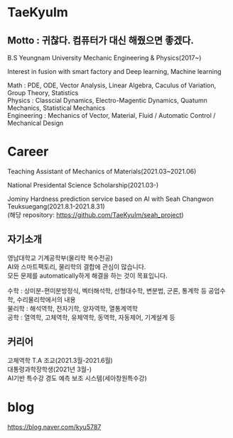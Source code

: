 # TaeKyuIm

## Motto : 귀찮다. 컴퓨터가 대신 해줬으면 좋겠다.  
 
 B.S Yeungnam University Mechanic Engineering & Physics(2017~)
 
 Interest in fusion with smart factory and Deep learning, Machine learning
 
 Math : PDE, ODE, Vector Analysis, Linear Algebra, Caculus of Variation, Group Theory, Statistics  
 Physics : Classcial Dynamics, Electro-Magentic Dynamics, Quatumn Mechanics, Statistical Mechanics  
 Engineering : Mechanics of Vector, Material, Fluid / Automatic Control / Mechanical Design
 
 # Career
 Teaching Assistant of Mechanics of Materials(2021.03~2021.06)
 
 National Presidental Science Scholarship(2021.03-)
 
 Jominy Hardness prediction service based on AI with Seah Changwon Teuksuegang(2021.8.1-2021.8.31)  
 (해당 repository: https://github.com/TaeKyuIm/seah_project)  
 
 ## 자기소개
 영남대학교 기계공학부(물리학 복수전공)  
 AI와 스마트팩토리, 물리학의 결합에 관심이 많습니다.  
 모든 문제를 automatically하게 해결을 하는 것이 목표입니다.  
 
 수학 : 상미분-편미분방정식, 벡터해석학, 선형대수학, 변분법, 군론, 통계학 등 공업수학, 수리물리학에서의 내용  
 물리학 : 해석역학, 전자기학, 양자역학, 열통계역학  
 공학 : 열역학, 고체역학, 유체역학, 동역학, 자동제어, 기계설계 등  
 
 ## 커리어  
 고체역학 T.A 조교(2021.3월-2021.6월)  
 대통령과학장학생(2021년 3월-)  
 AI기반 특수강 경도 예측 보조 시스템(세아창원특수강)  
 # blog
 
 https://blog.naver.com/kyu5787
 
